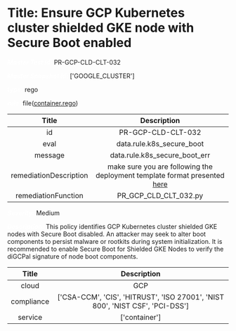 



# Title: Ensure GCP Kubernetes cluster shielded GKE node with Secure Boot enabled


***<font color="white">Master Test Id:</font>*** PR-GCP-CLD-CLT-032

***<font color="white">Master Snapshot Id:</font>*** ['GOOGLE_CLUSTER']

***<font color="white">type:</font>*** rego

***<font color="white">rule:</font>*** file([container.rego])  
  
  
  
  

|Title|Description|
| :---: | :---: |
|id|PR-GCP-CLD-CLT-032|
|eval|data.rule.k8s_secure_boot|
|message|data.rule.k8s_secure_boot_err|
|remediationDescription|make sure you are following the deployment template format presented <a href='https://cloud.google.com/kubernetes-engine/docs/reference/rest/v1/projects.locations.clusters' target='_blank'>here</a> |
|remediationFunction|PR_GCP_CLD_CLT_032.py|


***<font color="white">Severity:</font>*** Medium

***<font color="white">Description:</font>*** This policy identifies GCP Kubernetes cluster shielded GKE nodes with Secure Boot disabled. An attacker may seek to alter boot components to persist malware or rootkits during system initialization. It is recommended to enable Secure Boot for Shielded GKE Nodes to verify the diGCPal signature of node boot components.  
  
  

|Title|Description|
| :---: | :---: |
|cloud|GCP|
|compliance|['CSA-CCM', 'CIS', 'HITRUST', 'ISO 27001', 'NIST 800', 'NIST CSF', 'PCI-DSS']|
|service|['container']|



[container.rego]: https://github.com/prancer-io/prancer-compliance-test/tree/master/google/cloud/container.rego
